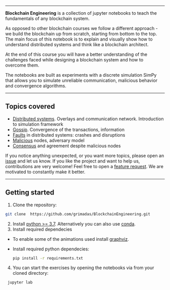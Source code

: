 
<!--<p align="center">
  <img width="90%" src="https://github.com/benedekrozemberczki/littleballoffur/blob/master/littleballoffurlogo.jpg?sanitize=true" />
</p>-->

--------------------------------------------------------------------------------

**Blockchain Engineering** is a collection of jupyter notebooks to teach the fundamentals of any blockchain system.

As opposed to other blockchain courses we follow a different approach - we build the blockchain up from scratch, starting from bottom to the top. 
The main focus of this notebook is to explain and visually show how to understand distributed systems and think like a blockchain architect.

At the end of this course you will have a better understanding of the challenges faced while designing a blockchain system and how to overcome them.

The notebooks are built as experiments with a discrete simulation SimPy that allows you to simulate unreliable communication, malicious behavior and convergence algorithms.   

--------------------------------------------------------------------------------

## Topics covered

* [Distributed systems](https://github.com/grimadas/BlockchainEngineering/blob/master/01_Intro_To_Distribtued_Systems.ipynb). Overlays and communication network. Introduction to simulation framework
* [Gossip](https://github.com/grimadas/BlockchainEngineering/blob/master/02_Gossip_Services.ipynb). Convergence of the transactions, information
* [Faults](https://github.com/grimadas/BlockchainEngineering/blob/master/03_Faults.ipynb) in distributed systems: crashes and disruptions
* [Malicious](https://github.com/grimadas/BlockchainEngineering/blob/master/04_Byzantine.ipynb) nodes, adversary model
* [Consensus](https://github.com/grimadas/BlockchainEngineering/blob/master/05_Consensus.ipynb) and agreement despite malicious nodes

If you notice anything unexpected, or you want more topics, please open an [issue](https://github.com/grimadas/BlockchainEngineering/issues) and let us know.
If you like the project and want to help us, contributions are very welcome! Feel free to open a [feature request](https://github.com/grimadas/BlockchainEngineering/issues).
We are motivated to constantly make it better.


--------------------------------------------------------------------------------

## Getting started 




1. Clone the repository:

```bash
git clone  https://github.com/grimadas/BlockchainEngineering.git
```

2. Install [python >= 3.7](https://www.python.org/downloads/). Alternatively you can also use [conda](https://anaconda.org). 
3. Install required dependecies 
  
  - To enable some of the animations used install [graphviz](https://www.graphviz.org/download/).
  
  - Install required python dependecies:
  
    ```bash
    pip install -r requirements.txt
    ```
  
4. You can start the exercises by opening the notebooks via from your cloned directory: 
  ```bash
   jupyter lab
  ```
  
